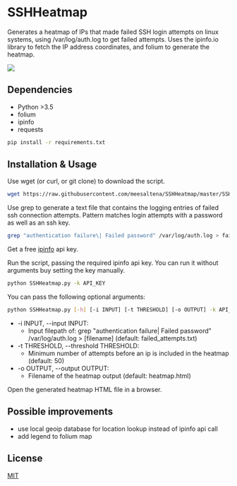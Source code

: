 # SSHHeatmap
Generates a heatmap of IPs that made failed SSH login attempts on linux systems, using /var/log/auth.log to get failed attempts. Uses the ipinfo.io library to fetch the IP address coordinates, and folium to generate the heatmap.

<img src="https://i.imgur.com/ZNoACD0.png"></img>

## Dependencies
- Python >3.5
- folium
- ipinfo
- requests

```bash
pip install -r requirements.txt
````


## Installation & Usage

Use wget (or curl, or git clone) to download the script.
```bash
wget https://raw.githubusercontent.com/meesaltena/SSHHeatmap/master/SSHHeatmap.py
```

Use grep to generate a text file that contains the logging entries of failed ssh connection attempts. Pattern matches login attempts with a password as well as an ssh key. 
```bash
grep "authentication failure\| Failed password" /var/log/auth.log > failed_attempts.txt
```
Get a free [ipinfo](https://ipinfo.io/) api key.

Run the script, passing the required ipinfo api key. You can run it without arguments buy setting the key manually.

```bash
python SSHHeatmap.py -k API_KEY
```

You can pass the following optional arguments:

```bash
python SSHHeatmap.py [-h] [-i INPUT] [-t THRESHOLD] [-o OUTPUT] -k API_KEY
```
 
- -i INPUT, --input INPUT: 
  - Input filepath of: grep "authentication failure\| Failed password" /var/log/auth.log > [filename] (default: failed_attempts.txt)
- -t THRESHOLD, --threshold THRESHOLD:
  - Minimum number of attempts before an ip is included in the heatmap (default: 50)
- -o OUTPUT, --output OUTPUT:
  - Filename of the heatmap output (default: heatmap.html)

Open the generated heatmap HTML file in a browser.

## Possible improvements
- use local geoip database for location lookup instead of ipinfo api call
- add legend to folium map


## License
[MIT](https://choosealicense.com/licenses/mit/)
